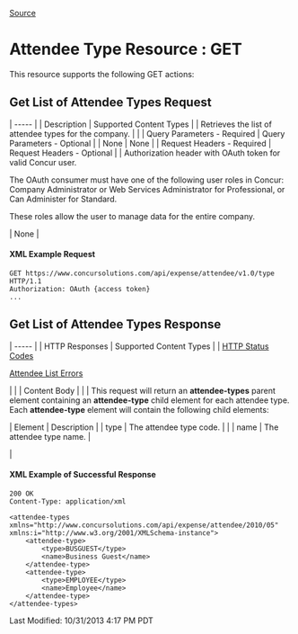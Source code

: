 [Source](https://developer.concur.com/attendee/attendee-type-resource/attendee-type-resource-get "Permalink to Attendee Type Resource : GET")

# Attendee Type Resource : GET

This resource supports the following GET actions:

##  Get List of Attendee Types Request

| ----- |
|  Description |  Supported Content Types |
|  Retrieves the list of attendee types for the company. |   |
|  Query Parameters - Required |  Query Parameters - Optional |
|  None |  None |
|  Request Headers - Required |  Request Headers - Optional |
|  Authorization header with OAuth token for valid Concur user.

The OAuth consumer must have one of the following user roles in Concur: Company Administrator or Web Services Administrator for Professional, or Can Administer for Standard.

These roles allow the user to manage data for the entire company.

 |  None |

####  XML Example Request

    GET https://www.concursolutions.com/api/expense/attendee/v1.0/type HTTP/1.1
    Authorization: OAuth {access token}
    ...

##  Get List of Attendee Types Response

| ----- |
|  HTTP Responses |  Supported Content Types |
|  [HTTP Status Codes][1]

[Attendee List Errors][2]

 |   |
|  Content Body |   |
|  This request will return an **attendee-types** parent element containing an **attendee-type** child element for each attendee type. Each **attendee-type** element will contain the following child elements:  

|  Element |  Description |
|  type |  The attendee type code. |   |
|  name |  The attendee type name. |

 |

####  XML Example of Successful Response

    200 OK
    Content-Type: application/xml

    <attendee-types xmlns="http://www.concursolutions.com/api/expense/attendee/2010/05" xmlns:i="http://www.w3.org/2001/XMLSchema-instance">
        <attendee-type>
            <type>BUSGUEST</type>
            <name>Business Guest</name>
        </attendee-type>
        <attendee-type>
            <type>EMPLOYEE</type>
            <name>Employee</name>
        </attendee-type>
    </attendee-types>

  
Last Modified: 10/31/2013 4:17 PM PDT

[1]: https://developer.concur.com/node/205
[2]: https://developer.concur.com/node/374#responses
